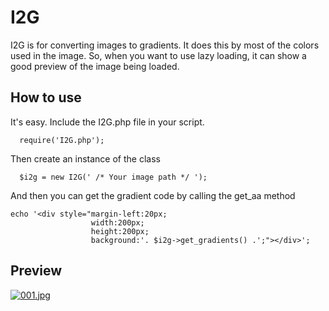 # I2G
I2G is for converting images to gradients. It does this by most of the colors used in the image. So, when you want to use lazy loading, it can show a good preview of the image being loaded.


## How to use
It's easy. Include the I2G.php file in your script.

<pre><code>  require('I2G.php');
</code></pre>

Then create an instance of the class

<pre><code>  $i2g = new I2G(' /* Your image path */ ');
</code></pre>

And then you can get the gradient code by calling the get_aa method

<pre><code>echo '&lt;div style="margin-left:20px;
                  width:200px;
                  height:200px;
                  background:'. $i2g->get_gradients() .';">&lt;/div>';
</code></pre>

## Preview
[![001.jpg](https://i.postimg.cc/4NV5zQP0/001.jpg)](https://postimg.cc/QHN1D5Rg)
